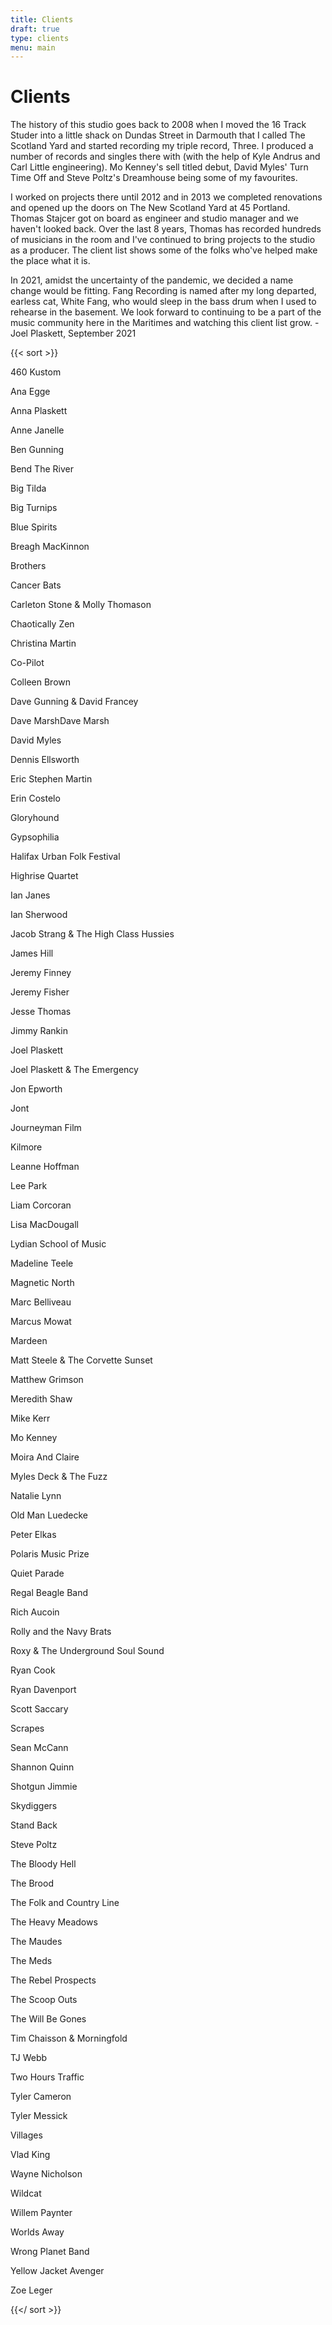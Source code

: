 ```yaml
---
title: Clients
draft: true
type: clients
menu: main
---
```

# Clients

The history of this studio goes back to 2008 when I moved the 16 Track Studer into a little shack on Dundas Street in Darmouth that I called The Scotland Yard and started recording my triple record, Three. I produced a number of records and singles there with (with the help of Kyle Andrus and Carl Little engineering).  Mo Kenney's sell titled debut, David Myles' Turn Time Off and Steve Poltz's Dreamhouse being some of my favourites. 

I worked on projects there until 2012 and in 2013 we completed renovations and opened up the doors on The New Scotland Yard at 45 Portland.  Thomas Stajcer got on board as engineer and studio manager and we haven't looked back.  Over the last 8 years, Thomas has recorded hundreds of musicians in the room and I've continued to bring projects to the studio as a producer.   The client list shows some of the folks who've helped make the place what it is. 

In 2021, amidst the uncertainty of the pandemic, we decided a name change would be fitting.  Fang Recording is named after my long departed, earless cat, White Fang, who would sleep in the bass drum when I used to rehearse in the basement.  We look forward to continuing to be a part of the music community here in the Maritimes and watching this client list grow.  - Joel Plaskett,  September 2021

{{< sort >}}

460 Kustom

Ana Egge

Anna Plaskett

Anne Janelle

Ben Gunning

Bend The River

Big Tilda

Big Turnips

Blue Spirits

Breagh MacKinnon

Brothers

Cancer Bats

Carleton Stone & Molly Thomason

Chaotically Zen

Christina Martin

Co-Pilot

Colleen Brown

Dave Gunning & David Francey

Dave MarshDave Marsh

David Myles

Dennis Ellsworth

Eric Stephen Martin

Erin Costelo

Gloryhound

Gypsophilia

Halifax Urban Folk Festival

Highrise Quartet

Ian Janes

Ian Sherwood

Jacob Strang & The High Class Hussies

James Hill

Jeremy Finney

Jeremy Fisher

Jesse Thomas

Jimmy Rankin

Joel Plaskett

Joel Plaskett & The Emergency

Jon Epworth

Jont

Journeyman Film

Kilmore

Leanne Hoffman

Lee Park

Liam Corcoran

Lisa MacDougall

Lydian School of Music

Madeline Teele

Magnetic North

Marc Belliveau

Marcus Mowat

Mardeen

Matt Steele & The Corvette Sunset

Matthew Grimson

Meredith Shaw

Mike Kerr

Mo Kenney

Moira And Claire

Myles Deck & The Fuzz

Natalie Lynn

Old Man Luedecke

Peter Elkas

Polaris Music Prize

Quiet Parade

Regal Beagle Band

Rich Aucoin

Rolly and the Navy Brats

Roxy & The Underground Soul Sound

Ryan Cook

Ryan Davenport

Scott Saccary

Scrapes

Sean McCann

Shannon Quinn

Shotgun Jimmie

Skydiggers

Stand Back

Steve Poltz

The Bloody Hell

The Brood

The Folk and Country Line

The Heavy Meadows

The Maudes

The Meds

The Rebel Prospects

The Scoop Outs

The Will Be Gones

Tim Chaisson & Morningfold

TJ Webb

Two Hours Traffic

Tyler Cameron

Tyler Messick

Villages

Vlad King

Wayne Nicholson

Wildcat

Willem Paynter

Worlds Away

Wrong Planet Band

Yellow Jacket Avenger

Zoe Leger

{{</ sort >}}